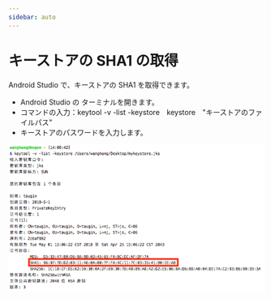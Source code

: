 ```yaml
---
sidebar: auto
---
```


# キーストアの SHA1 の取得

Android Studio で、キーストアの SHA1 を取得できます。

- Android Studio の ターミナルを開きます。
- コマンドの入力：keytool -v -list -keystore　keystore　"キーストアのファイルパス"
- キーストアのパスワードを入力します。

<img src="./../images/android/app_sha1.png" width="800"/>